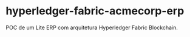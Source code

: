 # hyperledger-fabric-acmecorp-erp
POC de um Lite ERP com arquitetura Hyperledger Fabric Blockchain.
